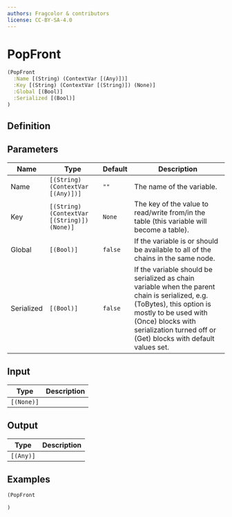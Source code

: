 ```yaml
---
authors: Fragcolor & contributors
license: CC-BY-SA-4.0
---
```



# PopFront

```clojure
(PopFront
  :Name [(String) (ContextVar [(Any)])]
  :Key [(String) (ContextVar [(String)]) (None)]
  :Global [(Bool)]
  :Serialized [(Bool)]
)
```


## Definition




## Parameters

| Name | Type | Default | Description |
|------|------|---------|-------------|
| Name | `[(String) (ContextVar [(Any)])]` | `""` | The name of the variable. |
| Key | `[(String) (ContextVar [(String)]) (None)]` | `None` | The key of the value to read/write from/in the table (this variable will become a table). |
| Global | `[(Bool)]` | `false` | If the variable is or should be available to all of the chains in the same node. |
| Serialized | `[(Bool)]` | `false` | If the variable should be serialized as chain variable when the parent chain is serialized, e.g. (ToBytes), this option is mostly to be used with (Once) blocks with serialization turned off or (Get) blocks with default values set. |


## Input

| Type | Description |
|------|-------------|
| `[(None)]` |  |


## Output

| Type | Description |
|------|-------------|
| `[(Any)]` |  |


## Examples

```clojure
(PopFront

)
```
